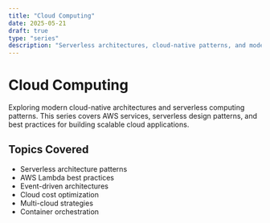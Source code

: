 ```yaml
---
title: "Cloud Computing"
date: 2025-05-21
draft: true
type: "series"
description: "Serverless architectures, cloud-native patterns, and modern deployment strategies."
---
```


# Cloud Computing

Exploring modern cloud-native architectures and serverless computing patterns. This series covers AWS services, serverless design patterns, and best practices for building scalable cloud applications.

## Topics Covered

- Serverless architecture patterns
- AWS Lambda best practices
- Event-driven architectures
- Cloud cost optimization
- Multi-cloud strategies
- Container orchestration 